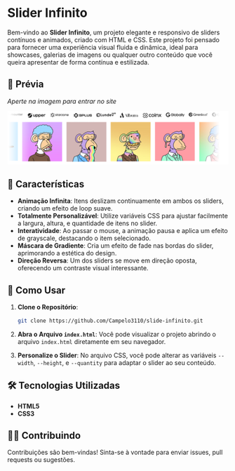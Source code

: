# Slider Infinito

Bem-vindo ao **Slider Infinito**, um projeto elegante e responsivo de sliders contínuos e animados, criado com HTML e CSS. Este projeto foi pensado para fornecer uma experiência visual fluida e dinâmica, ideal para showcases, galerias de imagens ou qualquer outro conteúdo que você queira apresentar de forma contínua e estilizada.

## 📸 Prévia

*Aperte na imagem para entrar no site*

[![Slider Preview](img/imagem.png)](https://campelo3110.github.io/Slide-Infinito/)

## 🎨 Características

- **Animação Infinita**: Itens deslizam continuamente em ambos os sliders, criando um efeito de loop suave.
- **Totalmente Personalizável**: Utilize variáveis CSS para ajustar facilmente a largura, altura, e quantidade de itens no slider.
- **Interatividade**: Ao passar o mouse, a animação pausa e aplica um efeito de grayscale, destacando o item selecionado.
- **Máscara de Gradiente**: Cria um efeito de fade nas bordas do slider, aprimorando a estética do design.
- **Direção Reversa**: Um dos sliders se move em direção oposta, oferecendo um contraste visual interessante.

## 🚀 Como Usar

1. **Clone o Repositório**:
   ```bash
   git clone https://github.com/Campelo3110/slide-infinito.git
   ```

2. **Abra o Arquivo `index.html`**:
   Você pode visualizar o projeto abrindo o arquivo `index.html` diretamente em seu navegador.

3. **Personalize o Slider**:
   No arquivo CSS, você pode alterar as variáveis `--width`, `--height`, e `--quantity` para adaptar o slider ao seu conteúdo.


## 🛠️ Tecnologias Utilizadas

- **HTML5**
- **CSS3**

## 🧑‍💻 Contribuindo

Contribuições são bem-vindas! Sinta-se à vontade para enviar issues, pull requests ou sugestões.
